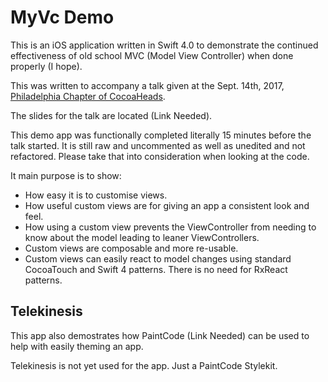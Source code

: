 # MyVc Demo

This is an iOS application written in Swift 4.0 to demonstrate the continued effectiveness of old school MVC (Model View Controller) when done properly (I hope).

This was written to accompany a talk given at the Sept. 14th, 2017, [Philadelphia Chapter of CocoaHeads](http://phillycocoa.org).

The slides for the talk are located (Link Needed).

This demo app was functionally completed literally 15 minutes before the talk started. It is still raw and uncommented as well as unedited and not refactored. Please take that into consideration when looking at the code.

It main purpose is to show:

* How easy it is to customise views.
* How useful custom views are for giving an app a consistent look and feel.
* How using a custom view prevents the ViewController from needing to know about the model leading to leaner ViewControllers.
* Custom views are composable and more re-usable.
* Custom views can easily react to model changes using standard CocoaTouch and Swift 4 patterns. There is no need for RxReact patterns.


## Telekinesis

This app also demostrates how PaintCode (Link Needed) can be used to help with easily theming an app. 

Telekinesis is not yet used for the app. Just a PaintCode Stylekit.
